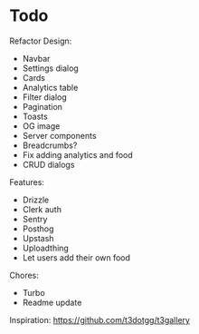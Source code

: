 # Todo

Refactor Design:

- Navbar
- Settings dialog
- Cards
- Analytics table
- Filter dialog
- Pagination
- Toasts
- OG image
- Server components
- Breadcrumbs?
- Fix adding analytics and food
- CRUD dialogs

Features:

- Drizzle
- Clerk auth
- Sentry
- Posthog
- Upstash
- Uploadthing
- Let users add their own food

Chores:

- Turbo
- Readme update

Inspiration: https://github.com/t3dotgg/t3gallery
